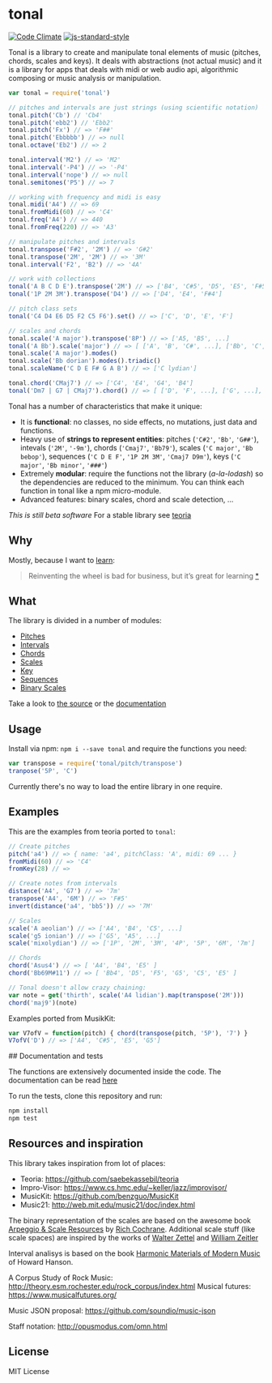 # tonal

[![Code Climate](https://codeclimate.com/github/danigb/tonal/badges/gpa.svg)](https://codeclimate.com/github/danigb/tonal)
[![js-standard-style](https://img.shields.io/badge/code%20style-standard-brightgreen.svg?style=flat)](https://github.com/feross/standard)

Tonal is a library to create and manipulate tonal elements of music (pitches, chords, scales and keys). It deals with abstractions (not actual music) and it is a library for apps that deals with midi or web audio api, algorithmic composing or music analysis or manipulation.

```js
var tonal = require('tonal')

// pitches and intervals are just strings (using scientific notation)
tonal.pitch('Cb') // 'Cb4'
tonal.pitch('ebb2') // 'Ebb2'
tonal.pitch('Fx') // => 'F##'
tonal.pitch('Ebbbbb') // => null
tonal.octave('Eb2') // => 2

tonal.interval('M2') // => 'M2'
tonal.interval('-P4') // => '-P4'
tonal.interval('nope') // => null
tonal.semitones('P5') // => 7

// working with frequency and midi is easy
tonal.midi('A4') // => 69
tonal.fromMidi(60) // => 'C4'
tonal.freq('A4') // => 440
tonal.fromFreq(220) // => 'A3'

// manipulate pitches and intervals
tonal.transpose('F#2', '2M') // => 'G#2'
tonal.transpose('2M', '2M') // => '3M'
tonal.interval('F2', 'B2') // => '4A'

// work with collections
tonal('A B C D E').transpose('2M') // => ['B4', 'C#5', 'D5', 'E5', 'F#5']
tonal('1P 2M 3M').transpose('D4') // => ['D4', 'E4', 'F#4']

// pitch class sets
tonal('C4 D4 E6 D5 F2 C5 F6').set() // => ['C', 'D', 'E', 'F']

// scales and chords
tonal.scale('A major').transpose('8P') // => ['A5, 'B5', ...]
tonal('A Bb').scale('major') // => [ ['A', 'B', 'C#', ...], ['Bb', 'C', 'D', ...]
tonal.scale('A major').modes()
tonal.scale('Bb dorian').modes().triadic()
tonal.scaleName('C D E F# G A B') // => ['C lydian']

tonal.chord('CMaj7') // => ['C4', 'E4', 'G4', 'B4']
tonal('Dm7 | G7 | CMaj7').chord() // => [ ['D', 'F', ...], ['G', ...], ['C', ...]]
```

Tonal has a number of characteristics that make it unique:

- It is __functional__: no classes, no side effects, no mutations, just data and functions.
- Heavy use of __strings to represent entities__: pitches (`'C#2'`, `'Bb'`, `'G##'`), intevals (`'2M'`, `'-9m'`), chords (`'Cmaj7'`, `'Bb79'`), scales (`'C major'`, `'Bb bebop'`), sequences (`'C D E F'`, `'1P 2M 3M'`, `'Cmaj7 D9m'`), keys (`'C major'`, `'Bb minor'`, `'###'`)
- Extremely __modular__: require the functions not the library (_a-la-lodash_) so the dependencies are reduced to the minimum. You can think each function in tonal like a npm micro-module.
- Advanced features: binary scales, chord and scale detection, ...

_This is still beta software_ For a stable library see [teoria](https://github.com/saebekassebil/teoria)

## Why

Mostly, because I want to [learn](https://github.com/danigb/tonal/blob/master/RESOURCES.md):

> Reinventing the wheel is bad for business, but it’s great for learning
[*](http://philipwalton.com/articles/how-to-become-a-great-front-end-engineer)

## What

The library is divided in a number of modules:

- [Pitches](https://github.com/danigb/tonal/blob/master/docs/pitch.md)
- [Intervals](https://github.com/danigb/tonal/blob/master/docs/interval.md)
- [Chords](https://github.com/danigb/tonal/blob/master/docs/chord.md)
- [Scales](https://github.com/danigb/tonal/blob/master/docs/scale.md)
- [Key](https://github.com/danigb/tonal/blob/master/docs/key.md)
- [Sequences](https://github.com/danigb/tonal/blob/master/docs/sequence.md)
- [Binary Scales](https://github.com/danigb/tonal/blob/master/docs/binary-scale.md)

Take a look to [the source](https://github.com/danigb/tonal/blob/master/lib) or the [documentation](https://github.com/danigb/tonal/tree/master/docs)

## Usage

Install via npm: `npm i --save tonal` and require the functions you need:

```js
var transpose = require('tonal/pitch/transpose')
tranpose('5P', 'C')
```

Currently there's no way to load the entire library in one require.

## Examples

This are the examples from teoria ported to `tonal`:

```js
// Create pitches
pitch('a4') // => { name: 'a4', pitchClass: 'A', midi: 69 ... }
fromMidi(60) // => 'C4'
fromKey(28) // =>

// Create notes from intervals
distance('A4', 'G7') // => '7m'
transpose('A4', '6M') // => 'F#5'
invert(distance('a4', 'bb5')) // => '7M'

// Scales
scale('A aeolian') // => ['A4', 'B4', 'C5', ...]
scale('g5 ionian') // => ['G5', 'A5', ...]
scale('mixolydian') // => ['1P', '2M', '3M', '4P', '5P', '6M', '7m']

// Chords
chord('Asus4') // => [ 'A4', 'B4', 'E5' ]
chord('Bb69M#11') // => [ 'Bb4', 'D5', 'F5', 'G5', 'C5', 'E5' ]

// Tonal doesn't allow crazy chaining:
var note = get('thirth', scale('A4 lidian').map(transpose('2M')))
chord('maj9')(note)
```

Examples ported from MusikKit:

```js
var V7ofV = function(pitch) { chord(transpose(pitch, '5P'), '7') }
V7ofV('D') // => ['A4', 'C#5', 'E5', 'G5']
```

## Documentation and tests

The functions are extensively documented inside the code. The documentation can be read [here](https://github.com/danigb/tonal/blob/master/docs)

To run the tests, clone this repository and run:

```bash
npm install
npm test
```

## Resources and inspiration

This library takes inspiration from lot of places:

- Teoria: https://github.com/saebekassebil/teoria
- Impro-Visor: https://www.cs.hmc.edu/~keller/jazz/improvisor/
- MusicKit: https://github.com/benzguo/MusicKit
- Music21: http://web.mit.edu/music21/doc/index.html

The binary representation of the scales are based on the awesome book [Arpeggio & Scale Resources](https://archive.org/details/ScaleAndArpeggioResourcesAGuitarEncyclopedia) by [Rich Cochrane](http://cochranemusic.com/). Additional scale stuff (like scale spaces) are inspired by the works of [Walter Zettel](http://www.muzuu.org/new_life/pics/simpleblog/scales/scalesadvice.html) and [William Zeitler](http://www.allthescales.org/)

Interval analisys is based on the book [Harmonic Materials of Modern Music](https://archive.org/details/harmonicmaterial00hans) of Howard Hanson.

A Corpus Study of Rock Music:  http://theory.esm.rochester.edu/rock_corpus/index.html
Musical futures: https://www.musicalfutures.org/

Music JSON proposal: https://github.com/soundio/music-json

Staff notation: http://opusmodus.com/omn.html

## License

MIT License
